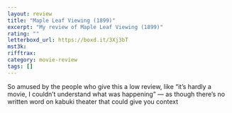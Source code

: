 ```yaml
---
layout: review
title: "Maple Leaf Viewing (1899)"
excerpt: "My review of Maple Leaf Viewing (1899)"
rating: ""
letterboxd_url: https://boxd.it/3Xj3bT
mst3k:
rifftrax:
category: movie-review
tags: []
---
```


So amused by the people who give this a low review, like “it’s hardly a movie, I couldn’t understand what was happening” — as though there’s no written word on kabuki theater that could give you context
